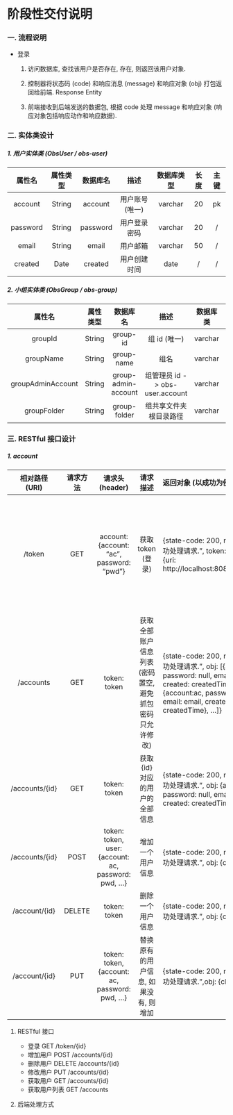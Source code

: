 # 阶段性交付说明

### 一. 流程说明

-   登录
    1.  访问数据库, 查找该用户是否存在, 存在, 则返回该用户对象.	

    2.  控制器将状态码 (code) 和响应消息 (message) 和响应对象 (obj) 打包返回给前端. Response Entity

    3.  前端接收到后端发送的数据包, 根据 code 处理 message 和响应对象 (响应对象包括响应动作和响应数据). 

        

### 二. 实体类设计

##### 1. 用户实体类 (ObsUser / obs-user)
|  属性名  | 属性类型 | 数据库名 |      描述       | 数据库类型 | 长度 | 主键 |
| :------: | :------: | :------: | :-------------: | :--------: | :--: | :--: |
| account  |  String  | account  | 用户账号 (唯一) |  varchar   |  20  |  pk  |
| password |  String  | password |  用户登录密码   |  varchar   |  20  |  /   |
|  email   |  String  |  email   |    用户邮箱     |  varchar   |  50  |  /   |
| created  |   Date   | created  |  用户创建时间   |    date    |  /   |  /   |

##### 2. 小组实体类 (ObsGroup / obs-group)

|      属性名       | 属性类型 |      数据库名       |              描述               | 数据库类 | 长度 | 主键 |
| :---------------: | :------: | :-----------------: | :-----------------------------: | :------: | :--: | :--: |
|      groupId      |  String  |      group-id       |          组 id (唯一)           | varchar  |  20  |  pk  |
|     groupName     |  String  |     group-name      |              组名               | varchar  |  20  |  /   |
| groupAdminAccount |  String  | group-admin-account | 组管理员 id -> obs-user.account | varchar  |  20  |  /   |
|    groupFolder    |  String  |    group-folder     |     组共享文件夹根目录路径      | varchar  |  50  |  /   |

### 三. RESTful 接口设计

##### 1. account

| 相对路径 (URI) | 请求方法 |                   请求头 (header)                   |                        请求描述                         | 返回对象 (以成功为例)                                        |                         返回对象描述                         |
| :------------: | :------: | :-------------------------------------------------: | :-----------------------------------------------------: | :----------------------------------------------------------- | :----------------------------------------------------------: |
|     /token     |   GET    |      account: {account: “ac”, password: “pwd”}      |                    获取 token (登录)                    | {state-code: 200, message: “成功处理请求.”, token: token, obj: {uri: http://localhost:8080/main.html}} | state-code: 状态码, message: 状态码对应消息, token: token, obj: {uri: 登录成功后跳转的链接} |
|   /accounts    |   GET    |                    token: token                     | 获取全部账户信息列表 (密码置空, 避免抓包密码只允许修改) | {state-code: 200, message: “成功处理请求.”, obj: [{account:ac, password: null, email: email, created: createdTime}, {account:ac, password: null, email: email, created: createdTime}, …]} |                  同上, obj: {用户信息列表}                   |
| /accounts/{id} |   GET    |                    token: token                     |             获取 {id} 对应的用户的全部信息              | {state-code: 200, message: “成功处理请求.”, obj: {account:ac, password: null, email: email, created: createdTime}} |             同上, obj: {account={id} 的用户信息}             |
| /accounts/{id} |   POST   | token: token, user: {account: ac, password: pwd, …} |                    增加一个用户信息                     | {state-code: 200, message: “成功处理请求.”, obj: {chline: {1}}} |                 同上, chline: {受影响的行数}                 |
| /account/{id}  |  DELETE  |                    token: token                     |                    删除一个用户信息                     | {state-code: 200, message: “成功处理请求.”, obj: {chline: {1}}} |                             同上                             |
| /account/{id}  |   PUT    |    token: token, {account: ac, password: pwd, …}    |          替换原有的用户信息, 如果没有, 则增加           | {state-code: 200, message: “成功处理请求.”,obj: {chline: {1}}} |                             同上                             |

1.  RESTful 接口

    -   登录	   	GET /token/{id}
    -   增加用户      POST /accounts/{id}
    -   删除用户    DELETE /accounts/{id}
    -   修改用户       PUT /accounts/{id}
    -   获取用户       GET /accounts/{id}
    -   获取用户列表   GET /accounts

2.  后端处理方式

    